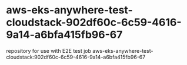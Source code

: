 # aws-eks-anywhere-test-cloudstack-902df60c-6c59-4616-9a14-a6bfa415fb96-67
repository for use with E2E test job aws-eks-anywhere-test-cloudstack:902df60c-6c59-4616-9a14-a6bfa415fb96-67

